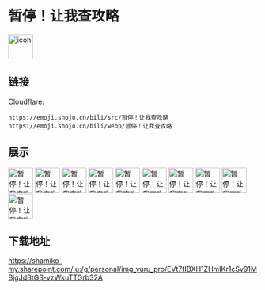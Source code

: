 # 暂停！让我查攻略
<img src="https://emoji.shojo.cn/bili/src/暂停！让我查攻略/icon.png" width="50" height="50" alt="icon">

## 链接
Cloudflare:
```
https://emoji.shojo.cn/bili/src/暂停！让我查攻略
https://emoji.shojo.cn/bili/webp/暂停！让我查攻略
```
## 展示
<img src="https://emoji.shojo.cn/bili/src/暂停！让我查攻略/暂停！让我查攻略-阿巴阿巴.png" width="50" height="50" alt="暂停！让我查攻略-阿巴阿巴">
<img src="https://emoji.shojo.cn/bili/src/暂停！让我查攻略/暂停！让我查攻略-安详.png" width="50" height="50" alt="暂停！让我查攻略-安详">
<img src="https://emoji.shojo.cn/bili/src/暂停！让我查攻略/暂停！让我查攻略-吃瓜.png" width="50" height="50" alt="暂停！让我查攻略-吃瓜">
<img src="https://emoji.shojo.cn/bili/src/暂停！让我查攻略/暂停！让我查攻略-大佬.png" width="50" height="50" alt="暂停！让我查攻略-大佬">
<img src="https://emoji.shojo.cn/bili/src/暂停！让我查攻略/暂停！让我查攻略-呆.png" width="50" height="50" alt="暂停！让我查攻略-呆">
<img src="https://emoji.shojo.cn/bili/src/暂停！让我查攻略/暂停！让我查攻略-就这.png" width="50" height="50" alt="暂停！让我查攻略-就这">
<img src="https://emoji.shojo.cn/bili/src/暂停！让我查攻略/暂停！让我查攻略-什么.png" width="50" height="50" alt="暂停！让我查攻略-什么">
<img src="https://emoji.shojo.cn/bili/src/暂停！让我查攻略/暂停！让我查攻略-生气.png" width="50" height="50" alt="暂停！让我查攻略-生气">
<img src="https://emoji.shojo.cn/bili/src/暂停！让我查攻略/暂停！让我查攻略-贴贴.png" width="50" height="50" alt="暂停！让我查攻略-贴贴">
<img src="https://emoji.shojo.cn/bili/src/暂停！让我查攻略/暂停！让我查攻略-呜呜.png" width="50" height="50" alt="暂停！让我查攻略-呜呜">

## 下载地址

https://shamiko-my.sharepoint.com/:u:/g/personal/img_yuru_pro/EVt7fIBXH1ZHmIKr1cSy91MBjgJdBtGS-vzWkuTTGrb32A